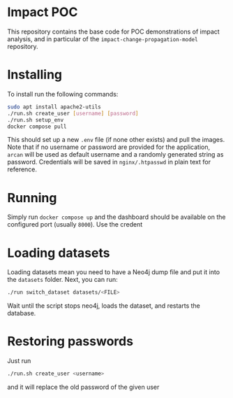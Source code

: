 # Impact POC
This repository contains the base code for POC demonstrations of impact analysis, and in particular of the `impact-change-propagation-model` repository.

# Installing
To install run the following commands:
```bash
sudo apt install apache2-utils
./run.sh create_user [username] [password]
./run.sh setup_env
docker compose pull
```
This should set up a new `.env` file (if none other exists) and pull the images.
Note that if no username or password are provided for the application, `arcan` will be used as default username and a randomly generated string as password.
Credentials will be saved in `nginx/.htpasswd` in plain text for reference.

# Running
Simply run `docker compose up` and the dashboard should be available on the configured port (usually `8000`).
Use the credent

# Loading datasets
Loading datasets mean you need to have a Neo4j dump file and put it into the `datasets` folder.
Next, you can run:
```bash
./run switch_dataset datasets/<FILE>
```
Wait until the script stops neo4j, loads the dataset, and restarts the database.

# Restoring passwords
Just run
```bash
./run.sh create_user <username>
```
and it will replace the old password of the given user


